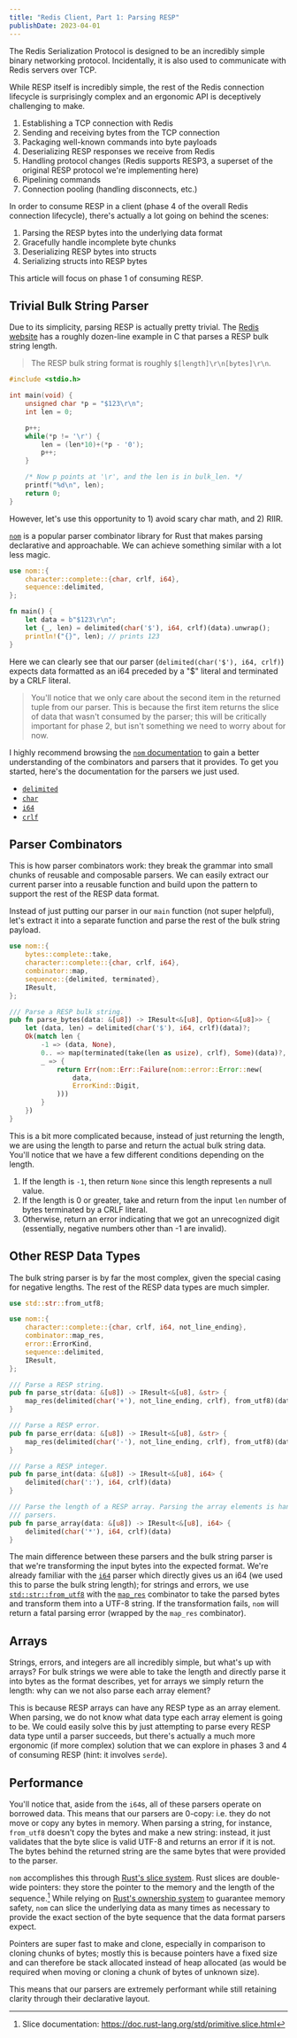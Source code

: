 ```yaml
---
title: "Redis Client, Part 1: Parsing RESP"
publishDate: 2023-04-01
---
```


The Redis Serialization Protocol is designed to be an incredibly simple binary
networking protocol. Incidentally, it is also used to communicate with Redis
servers over TCP.

While RESP itself is incredibly simple, the rest of the Redis connection
lifecycle is surprisingly complex and an ergonomic API is deceptively
challenging to make.

1. Establishing a TCP connection with Redis
2. Sending and receiving bytes from the TCP connection
3. Packaging well-known commands into byte payloads
4. Deserializing RESP responses we receive from Redis
5. Handling protocol changes (Redis supports RESP3, a superset of the original
   RESP protocol we're implementing here)
6. Pipelining commands
7. Connection pooling (handling disconnects, etc.)

In order to consume RESP in a client (phase 4 of the overall Redis connection
lifecycle), there's actually a lot going on behind the scenes:

1. Parsing the RESP bytes into the underlying data format
2. Gracefully handle incomplete byte chunks
3. Deserializing RESP bytes into structs
4. Serializing structs into RESP bytes

This article will focus on phase 1 of consuming RESP.

## Trivial Bulk String Parser

Due to its simplicity, parsing RESP is actually pretty trivial. The [Redis
website](https://redis.io/docs/reference/protocol-spec/#high-performance-parser-for-the-redis-protocol)
has a roughly dozen-line example in C that parses a RESP bulk string length.

> The RESP bulk string format is roughly `$[length]\r\n[bytes]\r\n`.

```c
#include <stdio.h>

int main(void) {
    unsigned char *p = "$123\r\n";
    int len = 0;

    p++;
    while(*p != '\r') {
        len = (len*10)+(*p - '0');
        p++;
    }

    /* Now p points at '\r', and the len is in bulk_len. */
    printf("%d\n", len);
    return 0;
}
```

However, let's use this opportunity to 1) avoid scary char math, and 2) RIIR.

[`nom`](https://lib.rs/crates/nom) is a popular parser combinator library
for Rust that makes parsing declarative and approachable. We can achieve
something similar with a lot less magic.

```rust
use nom::{
    character::complete::{char, crlf, i64},
    sequence::delimited,
};

fn main() {
    let data = b"$123\r\n";
    let (_, len) = delimited(char('$'), i64, crlf)(data).unwrap();
    println!("{}", len); // prints 123
}
```

Here we can clearly see that our parser (`delimited(char('$'), i64, crlf)`)
expects data formatted as an i64 preceded by a "$" literal and terminated by a
CRLF literal.

> You'll notice that we only care about the second item in the returned tuple
> from our parser. This is because the first item returns the slice of data that
> wasn't consumed by the parser; this will be critically important for phase 2,
> but isn't something we need to worry about for now.

I highly recommend browsing the [`nom`
documentation](https://docs.rs/nom/7.1.3/nom/index.html) to gain a better
understanding of the combinators and parsers that it provides. To get you
started, here's the documentation for the parsers we just used.

- [`delimited`](https://docs.rs/nom/7.1.3/nom/sequence/fn.delimited.html)
- [`char`](https://docs.rs/nom/7.1.3/nom/character/complete/fn.char.html)
- [`i64`](https://docs.rs/nom/7.1.3/nom/character/complete/fn.i64.html)
- [`crlf`](https://docs.rs/nom/7.1.3/nom/character/complete/fn.crlf.html)

## Parser Combinators

This is how parser combinators work: they break the grammar into small chunks of
reusable and composable parsers. We can easily extract our current parser into a
reusable function and build upon the pattern to support the rest of the RESP
data format.

Instead of just putting our parser in our `main` function (not super helpful),
let's extract it into a separate function and parse the rest of the bulk string
payload.

```rust
use nom::{
	bytes::complete::take,
	character::complete::{char, crlf, i64},
	combinator::map,
	sequence::{delimited, terminated},
	IResult,
};

/// Parse a RESP bulk string.
pub fn parse_bytes(data: &[u8]) -> IResult<&[u8], Option<&[u8]>> {
	let (data, len) = delimited(char('$'), i64, crlf)(data)?;
	Ok(match len {
		-1 => (data, None),
		0.. => map(terminated(take(len as usize), crlf), Some)(data)?,
		_ => {
			return Err(nom::Err::Failure(nom::error::Error::new(
				data,
				ErrorKind::Digit,
			)))
		}
	})
}
```

This is a bit more complicated because, instead of just returning the length, we
are using the length to parse and return the actual bulk string data. You'll
notice that we have a few different conditions depending on the length.

1. If the length is `-1`, then return `None` since this length represents a null value.
2. If the length is 0 or greater, take and return from the input `len` number of
   bytes terminated by a CRLF literal.
3. Otherwise, return an error indicating that we got an unrecognized digit
   (essentially, negative numbers other than -1 are invalid).

## Other RESP Data Types

The bulk string parser is by far the most complex, given the special casing for
negative lengths. The rest of the RESP data types are much simpler.

```rust
use std::str::from_utf8;

use nom::{
	character::complete::{char, crlf, i64, not_line_ending},
	combinator::map_res,
	error::ErrorKind,
	sequence::delimited,
	IResult,
};

/// Parse a RESP string.
pub fn parse_str(data: &[u8]) -> IResult<&[u8], &str> {
	map_res(delimited(char('+'), not_line_ending, crlf), from_utf8)(data)
}

/// Parse a RESP error.
pub fn parse_err(data: &[u8]) -> IResult<&[u8], &str> {
	map_res(delimited(char('-'), not_line_ending, crlf), from_utf8)(data)
}

/// Parse a RESP integer.
pub fn parse_int(data: &[u8]) -> IResult<&[u8], i64> {
	delimited(char(':'), i64, crlf)(data)
}

/// Parse the length of a RESP array. Parsing the array elements is handled handled by the other
/// parsers.
pub fn parse_array(data: &[u8]) -> IResult<&[u8], i64> {
	delimited(char('*'), i64, crlf)(data)
}
```

The main difference between these parsers and the bulk string parser is that
we're transforming the input bytes into the expected format. We're already
familiar with the
[`i64`](https://docs.rs/nom/7.1.3/nom/character/complete/fn.i64.html) parser
which directly gives us an i64 (we used this to parse the bulk string length);
for strings and errors, we use
[`std::str::from_utf8`](https://doc.rust-lang.org/std/str/fn.from_utf8.html)
with the [`map_res`](https://docs.rs/nom/7.1.3/nom/combinator/fn.map_res.html)
combinator to take the parsed bytes and transform them into a UTF-8 string. If
the transformation fails, `nom` will return a fatal parsing error (wrapped by
the `map_res` combinator).

## Arrays

Strings, errors, and integers are all incredibly simple, but what's up with
arrays? For bulk strings we were able to take the length and directly parse it
into bytes as the format describes, yet for arrays we simply return the length:
why can we not also parse each array element?

This is because RESP arrays can have any RESP type as an array element. When
parsing, we do not know what data type each array element is going to be. We
could easily solve this by just attempting to parse every RESP data type until a
parser succeeds, but there's actually a much more ergonomic (if more complex)
solution that we can explore in phases 3 and 4 of consuming RESP (hint: it
involves `serde`).

## Performance

You'll notice that, aside from the `i64`s, all of these parsers operate on
borrowed data. This means that our parsers are 0-copy: i.e. they do not move or
copy any bytes in memory. When parsing a string, for instance, `from_utf8`
doesn't copy the bytes and make a new string: instead, it just validates that
the byte slice is valid UTF-8 and returns an error if it is not. The bytes
behind the returned string are the same bytes that were provided to the parser.

`nom` accomplishes this through [Rust's slice
system](https://doc.rust-lang.org/book/ch04-03-slices.html). Rust slices are
double-wide pointers: they store the pointer to the memory and the length of the
sequence.[^1] While relying on [Rust's ownership
system](https://doc.rust-lang.org/book/ch04-01-what-is-ownership.html) to
guarantee memory safety, `nom` can slice the underlying data as many times as
necessary to provide the exact section of the byte sequence that the data format
parsers expect.

[^1]: Slice documentation: https://doc.rust-lang.org/std/primitive.slice.html

Pointers are super fast to make and clone, especially in comparison to cloning
chunks of bytes; mostly this is because pointers have a fixed size and can
therefore be stack allocated instead of heap allocated (as would be required
when moving or cloning a chunk of bytes of unknown size).

This means that our parsers are extremely performant while still retaining
clarity through their declarative layout.
